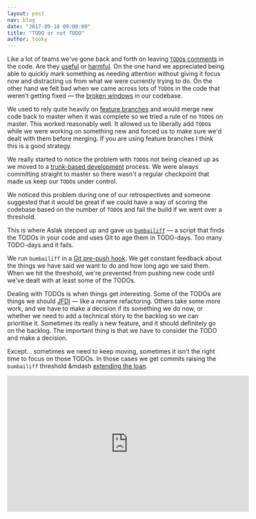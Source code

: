 ```yaml
---
layout: post
nav: blog
date: "2017-09-18 09:00:00"
title: "TODO or not TODO"
author: tooky
---
```


Like a lot of teams we've gone back and forth on leaving [`TODO`s
comments][todo-comments] in the code.  Are they [useful][todo-useful] or
[harmful][todo-harmful]. On the one hand we appreciated being able to quickly
mark something as needing attention without giving it focus now and distracting
us from what we were currently trying to do.  On the other hand we felt bad when
we came across lots of `TODO`s in the code that weren't getting fixed &mdash;
the [broken windows][broken-windows] in our codebase.

We used to rely quite heavily on [feature branches][feature-branch] and would
merge new code back to master when it was complete so we tried a rule of no
`TODO`s on master. This worked reasonably well. It allowed us to liberally add
`TODO`s while we were working on something new and forced us to make sure we'd
dealt with them before merging. If you are using feature branches I think this
is a good strategy.

We really started to notice the problem with `TODO`s not being cleaned up as we
moved to a [trunk-based development][trunk-based] process. We were always
committing straight to master so there wasn't a regular checkpoint that made us
keep our `TODO`s under control.

We noticed this problem during one of our retrospectives and someone suggested
that it would be great if we could have a way of scoring the codebase based on
the number of `TODO`s and fail the build if we went over a threshold.

This is where Aslak stepped up and gave us [`bumbailiff`][bumbailiff] &mdash;
a script that finds the TODOs in your code and uses Git to age them in
TODO-days. Too many TODO-days and it fails.

We run `bumbailiff` in a [Git pre-push hook][pre-push]. We get constant feedback
about the things we have said we want to do and how long ago we said them. When
we hit the threshold, we're prevented from pushing new code until we've dealt
with at least some of the TODOs.

Dealing with TODOs is when things get interesting. Some of the TODOs are things
we should [JFDI][jfdi] &mdash; like a rename refactoring. Others take some more
work, and we have to make a decision if its something we do now, or whether we
need to add a technical story to the backlog so we can prioritise it. Sometimes
its really a new feature, and it should definitely go on the backlog. The
important thing is that we have to consider the TODO and make a decision.

Except... sometimes we need to keep moving, sometimes it isn't the right time to
focus on those TODOs. In those cases we get commits raising the `bumbailiff`
threshold &mdash [extending the loan][technical-debt].

<iframe width="560" height="315" src="https://www.youtube.com/embed/Jp5japiHAs4" frameborder="0" allowfullscreen></iframe>

[technical-debt]: https://www.youtube.com/watch?v=Jp5japiHAs4
[jfdi]: http://www.urbandictionary.com/define.php?term=JFDI
[pre-push]: https://git-scm.com/book/gr/v2/Customizing-Git-Git-Hooks
[bumbailiff]: https://gist.github.com/tooky/f4b3ac4072a834fd5914b59a28ae86ff
[trunk-based]: https://trunkbaseddevelopment.com/
[feature-branch]: https://martinfowler.com/bliki/FeatureBranch.html
[broken-windows]: https://en.wikipedia.org/wiki/Broken_windows_theory
[todo-harmful]: http://wiki.c2.com/?TodoCommentsConsideredHarmful
[todo-useful]: http://wiki.c2.com/?TodoCommentsConsideredUseful
[todo-comments]: http://wiki.c2.com/?TodoComments
